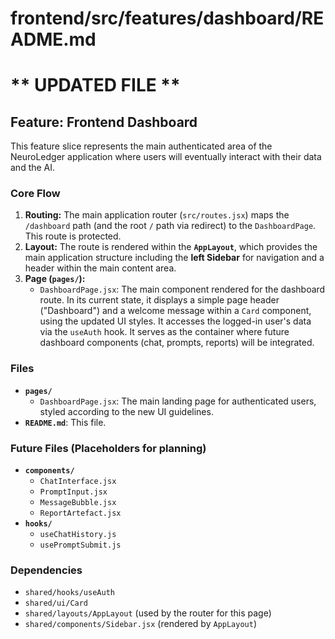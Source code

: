 # frontend/src/features/dashboard/README.md
# ** UPDATED FILE **

## Feature: Frontend Dashboard

This feature slice represents the main authenticated area of the NeuroLedger application where users will eventually interact with their data and the AI.

### Core Flow

1.  **Routing:** The main application router (`src/routes.jsx`) maps the `/dashboard` path (and the root `/` path via redirect) to the `DashboardPage`. This route is protected.
2.  **Layout:** The route is rendered within the **`AppLayout`**, which provides the main application structure including the **left Sidebar** for navigation and a header within the main content area.
3.  **Page (`pages/`):**
    *   `DashboardPage.jsx`: The main component rendered for the dashboard route. In its current state, it displays a simple page header ("Dashboard") and a welcome message within a `Card` component, using the updated UI styles. It accesses the logged-in user's data via the `useAuth` hook. It serves as the container where future dashboard components (chat, prompts, reports) will be integrated.

### Files

*   **`pages/`**
    *   `DashboardPage.jsx`: The main landing page for authenticated users, styled according to the new UI guidelines.
*   **`README.md`**: This file.

### Future Files (Placeholders for planning)

*   **`components/`**
    *   `ChatInterface.jsx`
    *   `PromptInput.jsx`
    *   `MessageBubble.jsx`
    *   `ReportArtefact.jsx`
*   **`hooks/`**
    *   `useChatHistory.js`
    *   `usePromptSubmit.js`

### Dependencies

*   `shared/hooks/useAuth`
*   `shared/ui/Card`
*   `shared/layouts/AppLayout` (used by the router for this page)
*   `shared/components/Sidebar.jsx` (rendered by `AppLayout`)